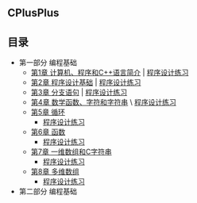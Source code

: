 ## CPlusPlus

## 目录

- 第一部分 编程基础
    - [第1章 计算机、程序和C++语言简介](1)
    | [程序设计练习](1/practice/)
    - [第2章 程序设计基础](2)
    | [程序设计练习](2/practice/)
    - [第3章 分支语句](3)
    | [程序设计练习](3/practice/)
    - [第4章 数学函数、字符和字符串](4)
    \   [程序设计练习](4/practice/)
    - [第5章 循环](5)
        - [程序设计练习](5/practice/)
    - [第6章 函数](6)
        - [程序设计练习](6/practice/)
    - [第7章 一维数组和C字符串](7)
        - [程序设计练习](7/practice/)
    - [第8章 多维数组](8)
        - [程序设计练习](8/practice/)
- 第二部分 编程基础

